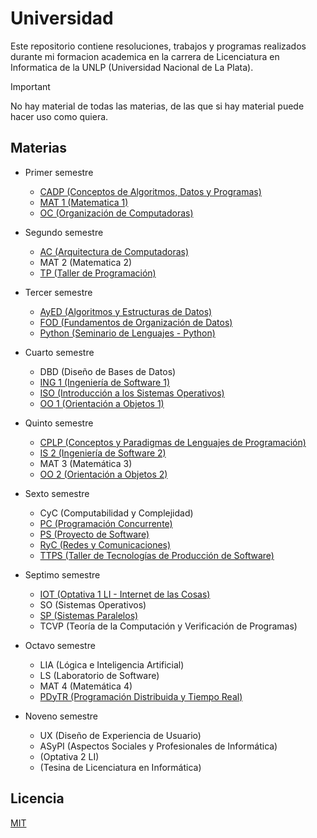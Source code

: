 # Universidad

Este repositorio contiene resoluciones, trabajos y programas realizados durante mi formacion academica en la carrera de Licenciatura en Informatica de la UNLP (Universidad Nacional de La Plata).

> [!IMPORTANT]
> No hay material de todas las materias, de las que si hay material puede hacer uso como quiera.

## Materias

- Primer semestre
  - [CADP (Conceptos de Algoritmos, Datos y Programas)](./01_semestre/cadp)
  - [MAT 1 (Matematica 1)](./01_semestre/mat_1)
  - [OC (Organización de Computadoras)](./01_semestre/oc)

- Segundo semestre
  - [AC (Arquitectura de Computadoras)](./02_semestre/ac)
  - MAT 2 (Matematica 2)
  - [TP (Taller de Programación)](./02_semestre/tp)

- Tercer semestre
  - [AyED (Algoritmos y Estructuras de Datos)](./03_semestre/ayed)
  - [FOD (Fundamentos de Organización de Datos)](./03_semestre/fod)
  - [Python (Seminario de Lenguajes - Python)](./03_semestre/python)

- Cuarto semestre
  - DBD (Diseño de Bases de Datos)
  - [ING 1 (Ingeniería de Software 1)](./04_semestre/is_1)
  - [ISO (Introducción a los Sistemas Operativos)](./04_semestre/iso)
  - [OO 1 (Orientación a Objetos 1)](./04_semestre/oo_1)

- Quinto semestre
  - [CPLP (Conceptos y Paradigmas de Lenguajes de Programación)](./05_semestre/cplp)
  - [IS 2 (Ingeniería de Software 2)](./05_semestre/is_2)
  - MAT 3 (Matemática 3)
  - [OO 2 (Orientación a Objetos 2)](./05_semestre/oo_2)

- Sexto semestre
  - CyC (Computabilidad y Complejidad)
  - [PC (Programación Concurrente)](./06_semestre/pc)
  - [PS (Proyecto de Software)](./06_semestre/ps)
  - [RyC (Redes y Comunicaciones)](./06_semestre/ryc)
  - [TTPS (Taller de Tecnologías de Producción de Software)](./06_semestre/ttps)

- Septimo semestre
  - [IOT (Optativa 1 LI - Internet de las Cosas)](./07_semestre/iot)
  - SO (Sistemas Operativos)
  - [SP (Sistemas Paralelos)](./07_semestre/sp)
  - TCVP (Teoría de la Computación y Verificación de Programas)

- Octavo semestre
  - LIA (Lógica e Inteligencia Artificial)
  - LS (Laboratorio de Software)
  - MAT 4 (Matemática 4)
  - [PDyTR (Programación Distribuida y Tiempo Real)](./08_semestre/pdytr)

- Noveno semestre
  - UX (Diseño de Experiencia de Usuario)
  - ASyPI (Aspectos Sociales y Profesionales de Informática)
  - (Optativa 2 LI)
  - (Tesina de Licenciatura en Informática)

## Licencia

[MIT](./LICENSE)
